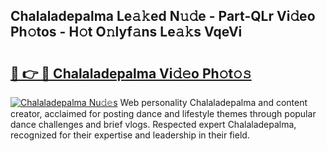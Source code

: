 ## Chalaladepalma Le𝚊𝚔ed N𝚞𝚍e - Part-QLr Vi𝚍eo Ph𝚘tos - H𝚘t O𝚗lyf𝚊ns Le𝚊𝚔s VqeVi

# <h2><a href="http://hf414cq.feru.top/?c=Chalaladepalma">🔗 👉 🔴 Chalaladepalma Vi𝚍𝚎o Ph𝚘t𝚘𝚜</a></h2>

[![Chalaladepalma Nu𝚍𝚎s](https://i.imgur.com/0TWrTi3.gif)](http://hf414cq.feru.top/?c=Chalaladepalma)
Web personality Chalaladepalma and content creator, acclaimed for posting dance and lifestyle themes through popular dance challenges and brief vlogs. Respected expert Chalaladepalma, recognized for their expertise and leadership in their field. 
